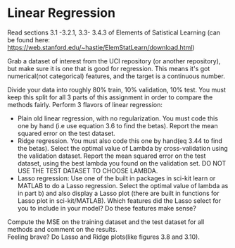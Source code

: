 # Linear Regression

Read sections 3.1 -3.2.1, 3.3- 3.4.3 of Elements of Satistical Learning (can be found here: https://web.stanford.edu/~hastie/ElemStatLearn/download.html)

Grab a dataset of interest from the UCI repository (or another repository), but make sure it is one that is good for regression. This means it's got numerical(not categorical) features, and the target is a continuous number.

Divide your data into roughly 80% train, 10% validation, 10% test. You must keep this split for all 3 parts of this assignment in order to compare the methods fairly.  Perform 3 flavors of linear regression:
- Plain old linear regression, with no regularization. You must code this one by hand (i.e use equation 3.6 to find the betas).  Report the mean squared error on the test dataset.
- Ridge regression. You must also code this one by hand(eq 3.44 to find the betas). Select the optimal value of Lambda by cross-validation using the validation dataset. Report the mean squared error on the test dataset, using the best lambda you found on the validation set. DO NOT USE THE TEST DATASET TO CHOOSE LAMBDA.
- Lasso regression: Use one of the built in packages in sci-kit learn or MATLAB to do a Lasso regression. Select the optimal value of lambda as in part b) and also display a Lasso plot (there are built in functions for Lasso plot in sci-kit/MATLAB). Which features did the Lasso select for you to include in your model? Do these features make sense?

Compute the MSE on the training dataset and the test dataset for all methods and comment on the results.  
Feeling brave? Do Lasso and Ridge plots(like figures 3.8 and 3.10).
